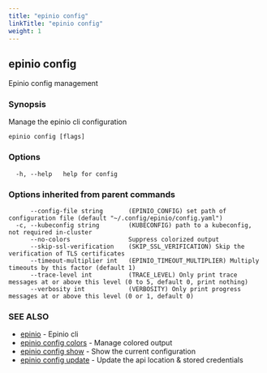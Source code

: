 ```yaml
---
title: "epinio config"
linkTitle: "epinio config"
weight: 1
---
```

## epinio config

Epinio config management

### Synopsis

Manage the epinio cli configuration

```
epinio config [flags]
```

### Options

```
  -h, --help   help for config
```

### Options inherited from parent commands

```
      --config-file string       (EPINIO_CONFIG) set path of configuration file (default "~/.config/epinio/config.yaml")
  -c, --kubeconfig string        (KUBECONFIG) path to a kubeconfig, not required in-cluster
      --no-colors                Suppress colorized output
      --skip-ssl-verification    (SKIP_SSL_VERIFICATION) Skip the verification of TLS certificates
      --timeout-multiplier int   (EPINIO_TIMEOUT_MULTIPLIER) Multiply timeouts by this factor (default 1)
      --trace-level int          (TRACE_LEVEL) Only print trace messages at or above this level (0 to 5, default 0, print nothing)
      --verbosity int            (VERBOSITY) Only print progress messages at or above this level (0 or 1, default 0)
```

### SEE ALSO

* [epinio](../epinio)	 - Epinio cli
* [epinio config colors](../epinio_config_colors)	 - Manage colored output
* [epinio config show](../epinio_config_show)	 - Show the current configuration
* [epinio config update](../epinio_config_update)	 - Update the api location & stored credentials

